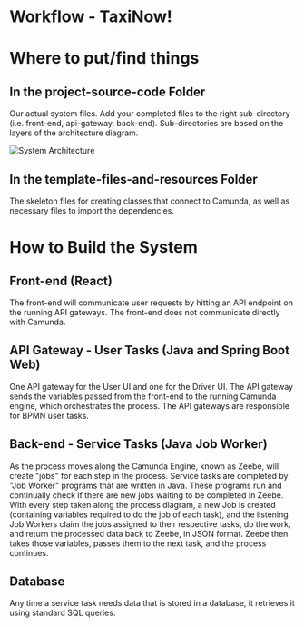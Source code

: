 # Workflow - TaxiNow!

# Where to put/find things

## In the project-source-code Folder

Our actual system files. Add your completed files to the right sub-directory (i.e. front-end, api-gateway, back-end). Sub-directories are based on the layers of the architecture diagram.

![System Architecture](template-files-and-resources-files/images/system-architecture.png)

## In the template-files-and-resources Folder

The skeleton files for creating classes that connect to Camunda, as well as necessary files to import the dependencies.

# How to Build the System

## Front-end (React)

The front-end will communicate user requests by hitting an API endpoint on the running API gateways. The front-end does not communicate directly with Camunda.

## API Gateway - User Tasks (Java and Spring Boot Web)

One API gateway for the User UI and one for the Driver UI. The API gateway sends the variables passed from the front-end to the running Camunda engine, which orchestrates the process. The API gateways are responsible for BPMN user tasks.

## Back-end - Service Tasks (Java Job Worker)

As the process moves along the Camunda Engine, known as Zeebe, will create "jobs" for each step in the process. Service tasks are completed by "Job Worker" programs that are written in Java. These programs run and continually check if there are new jobs waiting to be completed in Zeebe. With every step taken along the process diagram, a new Job is created (containing variables required to do the job of each task), and the listening Job Workers claim the jobs assigned to their respective tasks, do the work, and return the processed data back to Zeebe, in JSON format. Zeebe then takes those variables, passes them to the next task, and the process continues.

## Database

Any time a service task needs data that is stored in a database, it retrieves it using standard SQL queries.